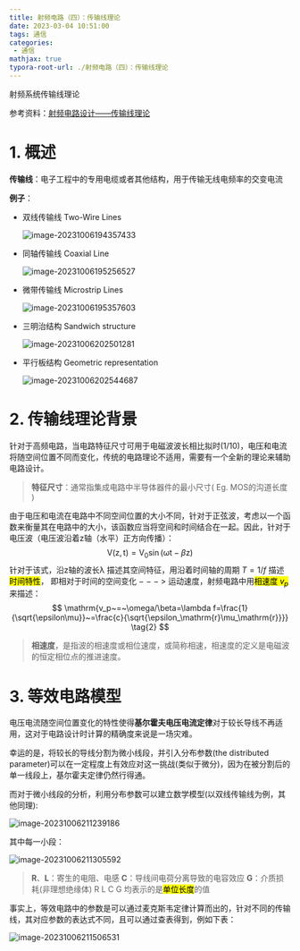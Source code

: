 ```yaml
---
title: 射频电路（四）：传输线理论
date: 2023-03-04 10:51:00
tags: 通信
categories:
 - 通信
mathjax: true
typora-root-url: ./射频电路（四）：传输线理论
---
```


射频系统传输线理论

<!--more-->

参考资料：[射频电路设计——传输线理论](https://blog.csdn.net/weixin_43784055/article/details/122136730)

# 1. 概述

**传输线**：电子工程中的专用电缆或者其他结构，用于传输无线电频率的交变电流

**例子**：

- 双线传输线 Two-Wire Lines

  ![image-20231006194357433](image-20231006194357433.png)

- 同轴传输线 Coaxial Line

  ![image-20231006195256527](image-20231006195256527.png)

- 微带传输线 Microstrip Lines

  ![image-20231006195357603](image-20231006195357603.png)
  
- 三明治结构 Sandwich structure

  ![image-20231006202501281](image-20231006202501281.png)
  
- 平行板结构 Geometric representation

  ![image-20231006202544687](image-20231006202544687.png)

# 2. 传输线理论背景

针对于高频电路，当电路特征尺寸可用于电磁波波长相比拟时(1/10)，电压和电流将随空间位置不同而变化，传统的电路理论不适用，需要有一个全新的理论来辅助电路设计。

> **特征尺寸**：通常指集成电路中半导体器件的最小尺寸( Eg. MOS的沟道长度 )

由于电压和电流在电路中不同空间位置的大小不同，针对于正弦波，考虑以一个函数来衡量其在电路中的大小，该函数应当将空间和时间结合在一起。因此，针对于电压波（电压波沿着z轴（水平）正方向传播）：
$$
\mathrm V(\mathrm z,\mathrm t)=\mathrm V_0\sin(\mathrm \omega\mathrm t-β\mathrm z) \tag{1}
$$
针对于该式，沿z轴的波长λ 描述其空间特征，用沿着时间轴的周期 $T=1/f$ 描述<mark>时间特性</mark>， 即相对于时间的空间变化 − − − > 运动速度，射频电路中用<mark>相速度 $v_p$</mark>来描述：
$$
\mathrm{v_p~=~\omega/\beta=\lambda f=\frac{1}{\sqrt{\epsilon\mu}}~=\frac{c}{\sqrt{\epsilon_\mathrm{r}\mu_\mathrm{r}}}} \tag{2}
$$

> **相速度**，是指波的相速度或相位速度，或简称相速，相速度的定义是电磁波的恒定相位点的推进速度。

# 3. 等效电路模型

电压电流随空间位置变化的特性使得**基尔霍夫电压电流定律**对于较长导线不再适用，这对于电路设计时计算的精确度来说是一场灾难。

幸运的是，将较长的导线分割为微小线段，并引入分布参数(the distributed parameter)可以在一定程度上有效应对这一挑战(类似于微分)，因为在被分割后的单一线段上，基尔霍夫定律仍然行得通。

而对于微小线段的分析，利用分布参数可以建立数学模型(以双线传输线为例，其他同理):

![image-20231006211239186](image-20231006211239186.png)

其中每一小段：

![image-20231006211305592](image-20231006211305592.png)

> **R**、**L**：寄生的电阻、电感
> **C**：导线间电荷分离导致的电容效应
> **G**：介质损耗(非理想绝缘体)
> R L C G 均表示的是<mark>单位长度</mark>的值

事实上，等效电路中的参数是可以通过麦克斯韦定律计算而出的，针对不同的传输线，其对应参数的表达式不同，且可以通过查表得到，例如下表：

![image-20231006211506531](image-20231006211506531.png)
